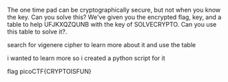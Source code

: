 The one time pad can be cryptographically secure, but not when you know the key. Can you solve this? We've given you the encrypted flag, key, and a table to help UFJKXQZQUNB with the key of SOLVECRYPTO. Can you use this table to solve it?.

search for vigenere cipher to learn more about it and use the table

i wanted to learn more so i created a python script for it

flag picoCTF{CRYPTOISFUN}
